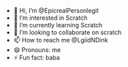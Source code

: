 - 👋 Hi, I’m @EpicrealPersonlegit
- 👀 I’m interested in Scratch 
- 🌱 I’m currently learning Scratch 
- 💞️ I’m looking to collaborate on scratch 
- 📫 How to reach me @LgiidNDink
- 😄 Pronouns: me
- ⚡ Fun fact: baba

<!---
EpicrealPersonlegit/EpicrealPersonlegit is a ✨ special ✨ repository because its `README.md` (this file) appears on your GitHub profile.
You can click the Preview link to take a look at your changes.
--->
